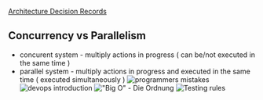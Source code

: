 [Architecture Decision Records](https://github.com/joelparkerhenderson/architecture_decision_record)  
## Concurrency vs Parallelism
* concurent system - multiply actions in progress ( can be/not executed in the same time )
* parallel system  - multiply actions in progress and executed in the same time ( executed simultaneously )
![programmers mistakes](https://i.postimg.cc/fWPPqJfd/sketch-programmers-mistakes.png)
![devops introduction](https://i.postimg.cc/htLmgZMv/devops-introduction.png)
!["Big O" - Die Ordnung](https://i.postimg.cc/85Rbr9Mn/Big-O-notation.png)
![Testing rules](https://i.postimg.cc/Kc3rwfXk/Testing-rules.png)

